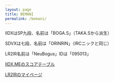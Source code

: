 ```yaml
---
layout: page
title: BEMANI
permalink: /bemani/
---
```


IIDXはSP九段、名前は「BOGA.S」（TAKA.Sから派生）

SDVXは七段、名前は「ORINRIN」（IRCニックと同じ）

LR2IR名前は「NeuBogus」IDは「095013」

[IIDX.MEのスコアテーブル](http://iidx.me/orinrin/)

[LR2IRのマイページ](http://www.dream-pro.info/~lavalse/LR2IR/search.cgi?mode=mypage&playerid=095013)
